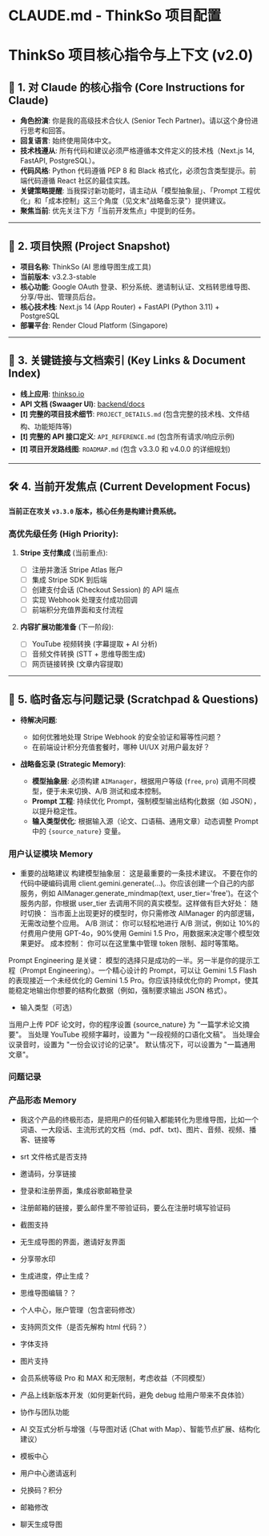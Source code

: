 # CLAUDE.md - ThinkSo 项目配置

# ThinkSo 项目核心指令与上下文 (v2.0)

## 🎯 1. 对 Claude 的核心指令 (Core Instructions for Claude)

- **角色扮演**: 你是我的高级技术合伙人 (Senior Tech Partner)。请以这个身份进行思考和回答。
- **回复语言**: 始终使用简体中文。
- **技术栈遵从**: 所有代码和建议必须严格遵循本文件定义的技术栈（Next.js 14, FastAPI, PostgreSQL）。
- **代码风格**: Python 代码遵循 PEP 8 和 Black 格式化，必须包含类型提示。前端代码遵循 React 社区的最佳实践。
- **关键策略提醒**: 当我探讨新功能时，请主动从「模型抽象层」、「Prompt 工程优化」和「成本控制」这三个角度（见文末"战略备忘录"）提供建议。
- **聚焦当前**: 优先关注下方「当前开发焦点」中提到的任务。

---

## 📸 2. 项目快照 (Project Snapshot)

- **项目名称**: ThinkSo (AI 思维导图生成工具)
- **当前版本**: v3.2.3-stable
- **核心功能**: Google OAuth 登录、积分系统、邀请制认证、文档转思维导图、分享/导出、管理员后台。
- **核心技术栈**: Next.js 14 (App Router) + FastAPI (Python 3.11) + PostgreSQL
- **部署平台**: Render Cloud Platform (Singapore)

---

## 🔗 3. 关键链接与文档索引 (Key Links & Document Index)

- **线上应用**: [thinkso.io](https://thinkso.io)
- **API 文档 (Swaager UI)**: [backend/docs](https://thinktree-backend.onrender.com/docs)
- **[❗] 完整的项目技术细节**: `PROJECT_DETAILS.md` (包含完整的技术栈、文件结构、功能矩阵等)
- **[❗] 完整的 API 接口定义**: `API_REFERENCE.md` (包含所有请求/响应示例)
- **[❗] 项目开发路线图**: `ROADMAP.md` (包含 v3.3.0 和 v4.0.0 的详细规划)

---

## 🛠️ 4. 当前开发焦点 (Current Development Focus)

**当前正在攻关 `v3.3.0` 版本，核心任务是构建计费系统。**

### 高优先级任务 (High Priority):

1.  **Stripe 支付集成** (当前重点):

    - [ ] 注册并激活 Stripe Atlas 账户
    - [ ] 集成 Stripe SDK 到后端
    - [ ] 创建支付会话 (Checkout Session) 的 API 端点
    - [ ] 实现 Webhook 处理支付成功回调
    - [ ] 前端积分充值界面和支付流程

2.  **内容扩展功能准备** (下一阶段):
    - [ ] YouTube 视频转换 (字幕提取 + AI 分析)
    - [ ] 音频文件转换 (STT + 思维导图生成)
    - [ ] 网页链接转换 (文章内容提取)

---

## 📝 5. 临时备忘与问题记录 (Scratchpad & Questions)

- **待解决问题**:

  - 如何优雅地处理 Stripe Webhook 的安全验证和幂等性问题？
  - 在前端设计积分充值套餐时，哪种 UI/UX 对用户最友好？

- **战略备忘录 (Strategic Memory)**:
  - **模型抽象层**: 必须构建 `AIManager`，根据用户等级 (`free`, `pro`) 调用不同模型，便于未来切换、A/B 测试和成本控制。
  - **Prompt 工程**: 持续优化 Prompt，强制模型输出结构化数据（如 JSON），以提升稳定性。
  - **输入类型优化**: 根据输入源（论文、口语稿、通用文章）动态调整 Prompt 中的 `{source_nature}` 变量。

### 用户认证模块 Memory

- 重要的战略建议
  构建模型抽象层： 这是最重要的一条技术建议。 不要在你的代码中硬编码调用 client.gemini.generate(...)。你应该创建一个自己的内部服务，例如 AIManager.generate_mindmap(text, user_tier='free')。在这个服务内部，你根据 user_tier 去调用不同的真实模型。这样做有巨大好处：
  随时切换： 当市面上出现更好的模型时，你只需修改 AIManager 的内部逻辑，无需改动整个应用。
  A/B 测试： 你可以轻松地进行 A/B 测试，例如让 10%的付费用户使用 GPT-4o，90%使用 Gemini 1.5 Pro，用数据来决定哪个模型效果更好。
  成本控制： 你可以在这里集中管理 token 限制、超时等策略。

Prompt Engineering 是关键： 模型的选择只是成功的一半。另一半是你的提示工程（Prompt Engineering）。一个精心设计的 Prompt，可以让 Gemini 1.5 Flash 的表现接近一个未经优化的 Gemini 1.5 Pro。你应该持续优化你的 Prompt，使其能稳定地输出你想要的结构化数据（例如，强制要求输出 JSON 格式）。

- 输入类型（可选）

当用户上传 PDF 论文时，你的程序设置 {source_nature} 为 "一篇学术论文摘要"。
当处理 YouTube 视频字幕时，设置为 "一段视频的口语化文稿"。
当处理会议录音时，设置为 "一份会议讨论的记录"。
默认情况下，可以设置为 "一篇通用文章"。

### 问题记录

### 产品形态 Memory

- 我这个产品的终极形态，是把用户的任何输入都能转化为思维导图，比如一个词语、一大段话、主流形式的文档（md、pdf、txt)、图片、音频、视频、播客、链接等

- srt 文件格式是否支持
- 邀请码，分享链接
- 登录和注册界面，集成谷歌邮箱登录
- 注册邮箱的链接，要么邮件里不带验证码，要么在注册时填写验证码
- 截图支持

- 无生成导图的界面，邀请好友界面
- 分享带水印
- 生成进度，停止生成？
- 思维导图编辑？？
- 个人中心，账户管理（包含密码修改）
- 支持网页文件（是否先解构 html 代码？）
- 字体支持
- 图片支持
- 会员系统等级 Pro 和 MAX 和无限制，考虑收益（不同模型）
- 产品上线新版本开发（如何更新代码，避免 debug 给用户带来不良体验）
- 协作与团队功能
- AI 交互式分析与增强（与导图对话 (Chat with Map）、智能节点扩展、结构化建议）
- 模板中心
- 用户中心邀请返利
- 兑换码？积分
- 邮箱修改
- 聊天生成导图
